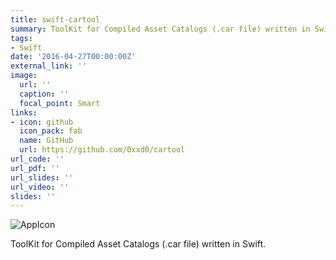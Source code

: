 ```yaml
---
title: swift-cartool
summary: ToolKit for Compiled Asset Catalogs (.car file) written in Swift.
tags:
- Swift
date: '2016-04-27T00:00:00Z'
external_link: ''
image:
  url: ''
  caption: ''
  focal_point: Smart
links:
- icon: github
  icon_pack: fab
  name: GitHub
  url: https://github.com/0xxd0/cartool
url_code: ''
url_pdf: ''
url_slides: ''
url_video: ''
slides: ''
---
```


![AppIcon](https://raw.githubusercontent.com/0xxd0/cartools/master/static/media/AppIcon.png)

ToolKit for Compiled Asset Catalogs (.car file) written in Swift.